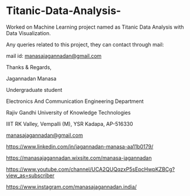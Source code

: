 # Titanic-Data-Analysis-
Worked on Machine Learning project named as Titanic Data Analysis with Data Visualization.


Any queries related to this project, they can contact through mail:

mail id: manasajagannadan@gmail.com


Thanks & Regards,

Jagannadan Manasa

Undergraduate student

Electronics And Communication Engineering Department

Rajiv Gandhi University of  Knowledge Technologies

IIIT RK Valley, Vempalli (M), YSR Kadapa, AP-516330

manasajagannadan@gmail.com

https://www.linkedin.com/in/jagannadan-manasa-aa11b0179/

https://manasajagannadan.wixsite.com/manasa-jagannadan

https://www.youtube.com/channel/UCA2QUQqzxP5sEpcHwpKZBCg?view_as=subscriber

https://www.instagram.com/manasajagannadan.india/

